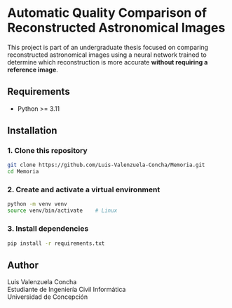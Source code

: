 # Automatic Quality Comparison of Reconstructed Astronomical Images

This project is part of an undergraduate thesis focused on comparing reconstructed astronomical images using a neural network trained to determine which reconstruction is more accurate **without requiring a reference image**.

## Requirements

- Python >= 3.11

## Installation

### 1. Clone this repository

```bash
git clone https://github.com/Luis-Valenzuela-Concha/Memoria.git
cd Memoria
```

### 2. Create and activate a virtual environment

```bash
python -m venv venv
source venv/bin/activate    # Linux
```

### 3. Install dependencies

```bash
pip install -r requirements.txt
```

## Author

Luis Valenzuela Concha <br>
Estudiante de Ingeniería Civil Informática <br>
Universidad de Concepción
